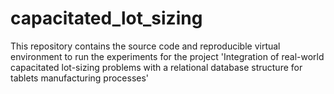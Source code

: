 # capacitated_lot_sizing
This repository contains the source code and reproducible virtual environment to run the experiments for the project 'Integration of real-world capacitated lot-sizing problems with a relational database structure for tablets manufacturing processes'
